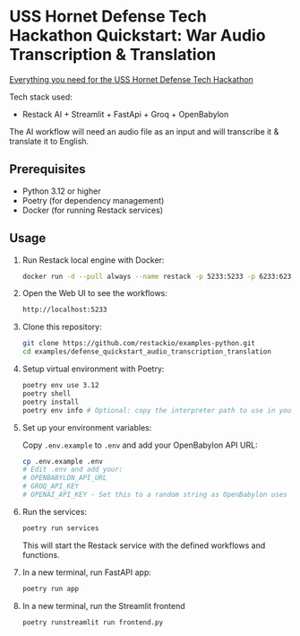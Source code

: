 # USS Hornet Defense Tech Hackathon Quickstart: War Audio Transcription & Translation

[Everything you need for the USS Hornet Defense Tech Hackathon](https://lu.ma/uss-hornet-hackathon?tk=DNbUwU)

Tech stack used:
- Restack AI + Streamlit + FastApi + Groq + OpenBabylon

The AI workflow will need an audio file as an input and will transcribe it & translate it to English.

## Prerequisites

- Python 3.12 or higher
- Poetry (for dependency management)
- Docker (for running Restack services)

## Usage

1. Run Restack local engine with Docker:

   ```bash
   docker run -d --pull always --name restack -p 5233:5233 -p 6233:6233 -p 7233:7233 ghcr.io/restackio/restack:main
   ```


2. Open the Web UI to see the workflows:

   ```bash
   http://localhost:5233
   ```

3. Clone this repository:

   ```bash
   git clone https://github.com/restackio/examples-python.git
   cd examples/defense_quickstart_audio_transcription_translation
   ```

4. Setup virtual environment with Poetry:

   ```bash
   poetry env use 3.12
   poetry shell
   poetry install
   poetry env info # Optional: copy the interpreter path to use in your IDE (e.g. Cursor, VSCode, etc.)
   ```

5. Set up your environment variables:

   Copy `.env.example` to `.env` and add your OpenBabylon API URL:

   ```bash
   cp .env.example .env
   # Edit .env and add your:
   # OPENBABYLON_API_URL
   # GROQ_API_KEY
   # OPENAI_API_KEY - Set this to a random string as OpenBabylon uses OpenAI API
   ```

6. Run the services:

   ```bash
   poetry run services
   ```

   This will start the Restack service with the defined workflows and functions.

7. In a new terminal, run FastAPI app:

   ```bash
   poetry run app
   ```

8. In a new terminal, run the Streamlit frontend

   ```bash
   poetry runstreamlit run frontend.py
   ```